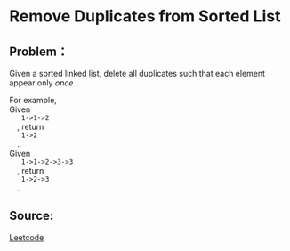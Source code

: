 # Remove Duplicates from Sorted List

## Problem：

<div class="question-content">
 <p>
 </p>
 <p>
  Given a sorted linked list, delete all duplicates such that each element appear only
  <i>
   once
  </i>
  .
 </p>
 <p>
  For example,
  <br/>
  Given
  <code>
   1-&gt;1-&gt;2
  </code>
  , return
  <code>
   1-&gt;2
  </code>
  .
  <br/>
  Given
  <code>
   1-&gt;1-&gt;2-&gt;3-&gt;3
  </code>
  , return
  <code>
   1-&gt;2-&gt;3
  </code>
  .
 </p>
</div>


## Source:
[Leetcode](https://leetcode.com/problems/remove-duplicates-from-sorted-list/)
